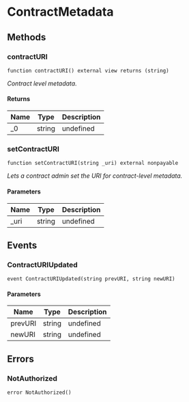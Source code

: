 # ContractMetadata









## Methods

### contractURI

```solidity
function contractURI() external view returns (string)
```



*Contract level metadata.*


#### Returns

| Name | Type | Description |
|---|---|---|
| _0 | string | undefined

### setContractURI

```solidity
function setContractURI(string _uri) external nonpayable
```



*Lets a contract admin set the URI for contract-level metadata.*

#### Parameters

| Name | Type | Description |
|---|---|---|
| _uri | string | undefined



## Events

### ContractURIUpdated

```solidity
event ContractURIUpdated(string prevURI, string newURI)
```





#### Parameters

| Name | Type | Description |
|---|---|---|
| prevURI  | string | undefined |
| newURI  | string | undefined |



## Errors

### NotAuthorized

```solidity
error NotAuthorized()
```







